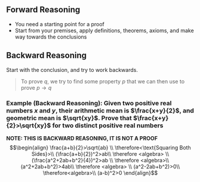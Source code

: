 ## Forward Reasoning
- You need a starting point for a proof
- Start from your premises, apply definitions, theorems, axioms, and make way towards the conclusions

## Backward Reasoning
Start with the conclusion, and try to work backwards.
> To prove $q$, we try to find some property $p$ that we can then use to prove $p\to q$

### Example (Backward Reasoning): Given two positive real numbers $x$ and $y$, their arithmetic mean is $\frac{x+y}{2}$, and geometric mean is $\sqrt{xy}$. Prove that $\frac{x+y}{2}>\sqrt{xy}$ for two distinct positive real numbers

**NOTE: THIS IS BACKWARD REASONING, IT IS NOT A PROOF**
$$\begin{align}
\frac{a+b}{2}>\sqrt{ab} \\
\therefore<\text{Squaring Both Sides}>\\
(\frac{a+b}{2})^2>ab\\
\therefore <algebra> \\
(\frac{a^2+2ab+b^2}{4})^2>ab \\
\therefore <algebra>\\
(a^2+2ab+b^2)>4ab\\
\therefore <algebra> \\
(a^2-2ab+b^2)>0\\
\therefore<algebra>\\
(a-b)^2>0
\end{align}$$

